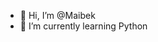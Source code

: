 - 👋 Hi, I’m @Maibek
- 🌱 I’m currently learning Python

<!---
Maibek/Maibek is a ✨ special ✨ repository because its `README.md` (this file) appears on your GitHub profile.
You can click the Preview link to take a look at your changes.
--->
